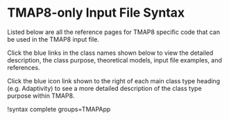 # TMAP8-only Input File Syntax

Listed below are all the reference pages for TMAP8 specific code that
can be used in the TMAP8 input file.

Click the blue links in the class names shown below to view the detailed
description, the class purpose, theoretical models, input file examples, and
references.

Click the blue icon link shown to the right of each main class type heading
(e.g. Adaptivity) to see a more detailed description of the class type purpose
within TMAP8.

!syntax complete groups=TMAPApp
